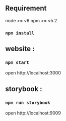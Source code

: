 ## Requirement

node >= v6
npm >= v5.2

### `npm install`


## website :

### `npm start`
open http://localhost:3000


## storybook :

### `npm run storybook`
open http://localhost:9009
